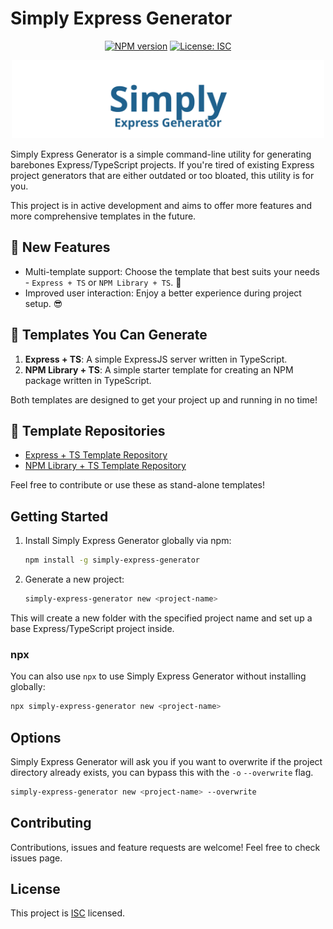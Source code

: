 # Simply Express Generator

<div align="center">

<!-- [![Build Status](https://github.com/marcosppollastri/simply-express-generator/actions/workflows/main.yml/badge.svg)](https://github.com/marcosppollastri/simply-express-generator/actions) -->
[![NPM version](https://img.shields.io/npm/v/simply-express-generator.svg?style=flat)](https://www.npmjs.com/package/simply-express-generator)
[![License: ISC](https://img.shields.io/badge/License-ISC-blue.svg)](https://opensource.org/licenses/ISC)

</div>

<p align="center">
    <img src="https://github.com/marcosppollastri/simply-express-generator/blob/master/logo.svg?raw=true" alt="Logo" width="500" />
</p>

Simply Express Generator is a simple command-line utility for generating barebones Express/TypeScript projects. If you're tired of existing Express project generators that are either outdated or too bloated, this utility is for you.

This project is in active development and aims to offer more features and more comprehensive templates in the future.

## 🌟 New Features

- Multi-template support: Choose the template that best suits your needs - `Express + TS` or `NPM Library + TS`. 💪
- Improved user interaction: Enjoy a better experience during project setup. 😎

## 🚀 Templates You Can Generate

1. **Express + TS**: A simple ExpressJS server written in TypeScript. 
2. **NPM Library + TS**: A simple starter template for creating an NPM package written in TypeScript.

Both templates are designed to get your project up and running in no time!

## 🔗 Template Repositories

- [Express + TS Template Repository](https://github.com/marcosppollastri/simply-express-ts-template.git)
- [NPM Library + TS Template Repository](https://github.com/marcosppollastri/simply-npm-package-template.git)

Feel free to contribute or use these as stand-alone templates!

## Getting Started

1. Install Simply Express Generator globally via npm:

    ```bash
    npm install -g simply-express-generator
    ```

2. Generate a new project:

    ```bash
    simply-express-generator new <project-name>
    ```

This will create a new folder with the specified project name and set up a base Express/TypeScript project inside.

### npx
You can also use `npx` to use Simply Express Generator without installing globally:

```bash
npx simply-express-generator new <project-name>
```
## Options
Simply Express Generator will ask you if you want to overwrite if the project directory already exists, you can bypass this with the `-o` `--overwrite` flag.

```bash
simply-express-generator new <project-name> --overwrite
```
## Contributing
Contributions, issues and feature requests are welcome! Feel free to check issues page.

## License
This project is [ISC](https://opensource.org/license/isc-license-txt/) licensed.